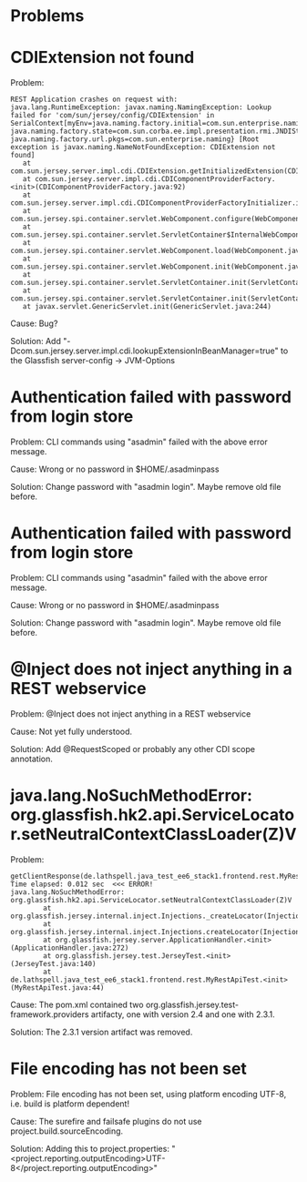 Problems
========

# CDIExtension not found

Problem:

    REST Application crashes on request with:
    java.lang.RuntimeException: javax.naming.NamingException: Lookup failed for 'com/sun/jersey/config/CDIExtension' in  SerialContext[myEnv=java.naming.factory.initial=com.sun.enterprise.naming.impl.SerialInitContextFactory, java.naming.factory.state=com.sun.corba.ee.impl.presentation.rmi.JNDIStateFactoryImpl, java.naming.factory.url.pkgs=com.sun.enterprise.naming} [Root exception is javax.naming.NameNotFoundException: CDIExtension not found]
       at com.sun.jersey.server.impl.cdi.CDIExtension.getInitializedExtension(CDIExtension.java:177)
       at com.sun.jersey.server.impl.cdi.CDIComponentProviderFactory.<init>(CDIComponentProviderFactory.java:92)
       at com.sun.jersey.server.impl.cdi.CDIComponentProviderFactoryInitializer.initialize(CDIComponentProviderFactoryInitializer.java:75)
       at com.sun.jersey.spi.container.servlet.WebComponent.configure(WebComponent.java:574)
       at com.sun.jersey.spi.container.servlet.ServletContainer$InternalWebComponent.configure(ServletContainer.java:311)
       at com.sun.jersey.spi.container.servlet.WebComponent.load(WebComponent.java:606)
       at com.sun.jersey.spi.container.servlet.WebComponent.init(WebComponent.java:208)
       at com.sun.jersey.spi.container.servlet.ServletContainer.init(ServletContainer.java:373)
       at com.sun.jersey.spi.container.servlet.ServletContainer.init(ServletContainer.java:556)
       at javax.servlet.GenericServlet.init(GenericServlet.java:244)

Cause:
    Bug?

Solution:
    Add "-Dcom.sun.jersey.server.impl.cdi.lookupExtensionInBeanManager=true" to
    the Glassfish server-config -> JVM-Options



# Authentication failed with password from login store

Problem:
    CLI commands using "asadmin" failed with the above error message.

Cause:
    Wrong or no password in $HOME/.asadminpass

Solution:
    Change password with "asadmin login". Maybe remove old file before.



# Authentication failed with password from login store

Problem:
    CLI commands using "asadmin" failed with the above error message.

Cause:
    Wrong or no password in $HOME/.asadminpass

Solution:
    Change password with "asadmin login". Maybe remove old file before.



# @Inject does not inject anything in a REST webservice

Problem:
    @Inject does not inject anything in a REST webservice

Cause:
    Not yet fully understood.

Solution:
    Add @RequestScoped or probably any other CDI scope annotation.



# java.lang.NoSuchMethodError: org.glassfish.hk2.api.ServiceLocator.setNeutralContextClassLoader(Z)V

Problem:

    getClientResponse(de.lathspell.java_test_ee6_stack1.frontend.rest.MyRestApiTest)  Time elapsed: 0.012 sec  <<< ERROR!
    java.lang.NoSuchMethodError: org.glassfish.hk2.api.ServiceLocator.setNeutralContextClassLoader(Z)V
            at org.glassfish.jersey.internal.inject.Injections._createLocator(Injections.java:144)
            at org.glassfish.jersey.internal.inject.Injections.createLocator(Injections.java:137)
            at org.glassfish.jersey.server.ApplicationHandler.<init>(ApplicationHandler.java:272)
            at org.glassfish.jersey.test.JerseyTest.<init>(JerseyTest.java:140)
            at de.lathspell.java_test_ee6_stack1.frontend.rest.MyRestApiTest.<init>(MyRestApiTest.java:44)

Cause:
The pom.xml contained two org.glassfish.jersey.test-framework.providers
artifacty, one with version 2.4 and one with 2.3.1.

Solution:
The 2.3.1 version artifact was removed.



# File encoding has not been set

Problem:
File encoding has not been set, using platform encoding UTF-8, i.e. build is platform dependent!

Cause:
The surefire and failsafe plugins do not use project.build.sourceEncoding.

Solution:
Adding this to project.properties:
"<project.reporting.outputEncoding>UTF-8</project.reporting.outputEncoding>"
